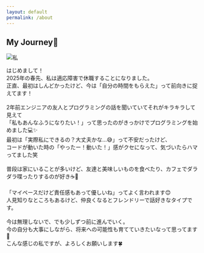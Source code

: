 ```yaml
---
layout: default
permalink: /about
---
```


<div id="about" class="page">
    <h2>My Journey🌱</h2>
    <img src="{{ '/assets/images/my_image.jpg' | relative_url }}" alt="私" />
    <p>はじめまして！<br>
        2025年の春先、私は適応障害で休職することになりました。<br>
        正直、最初はしんどかったけど、今は「自分の時間をもらえた」って前向きに捉えてます！
        <br>
        <br>
        2年前エンジニアの友人とプログラミングの話を聞いていてそれがキラキラして見えて<br>
        「私もあんなふうになりたい！」って思ったのがきっかけでプログラミングを始めました💻✨<br>
        最初は「実際私にできるの？大丈夫かな…😅」って不安だったけど、<br>
        コードが動いた時の「やったー！動いた！」感がクセになって、気づいたらハマってました笑
        <br>
        <br>
        普段は家にいることが多いけど、友達と美味しいものを食べたり、カフェでダラダラ喋ったりするのが好き☕️🍰
        <br>
        <br>
        「マイペースだけど責任感もあって優しいね」ってよく言われます😊<br>
        人見知りなところもあるけど、仲良くなるとフレンドリーで話好きなタイプです。
        <br>
        <br>
        今は無理しないで、でも少しずつ前に進んでいく。<br>
        今の自分も大事にしながら、将来への可能性も育てていきたいなって思ってます🌱
        <br>
        こんな感じの私ですが、よろしくお願いします🍀
    </p>
</div>

